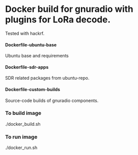 # Docker build for gnuradio with plugins for LoRa decode.

Tested with hackrf.

#### Dockerfile-ubuntu-base
Ubuntu base and requirements

#### Dockerfile-sdr-apps
SDR related packages from ubuntu-repo.

#### Dockerfile-custom-builds
Source-code builds of gnuradio components.


### To build image
./docker_build.sh

### To run image
./docker_run.sh

